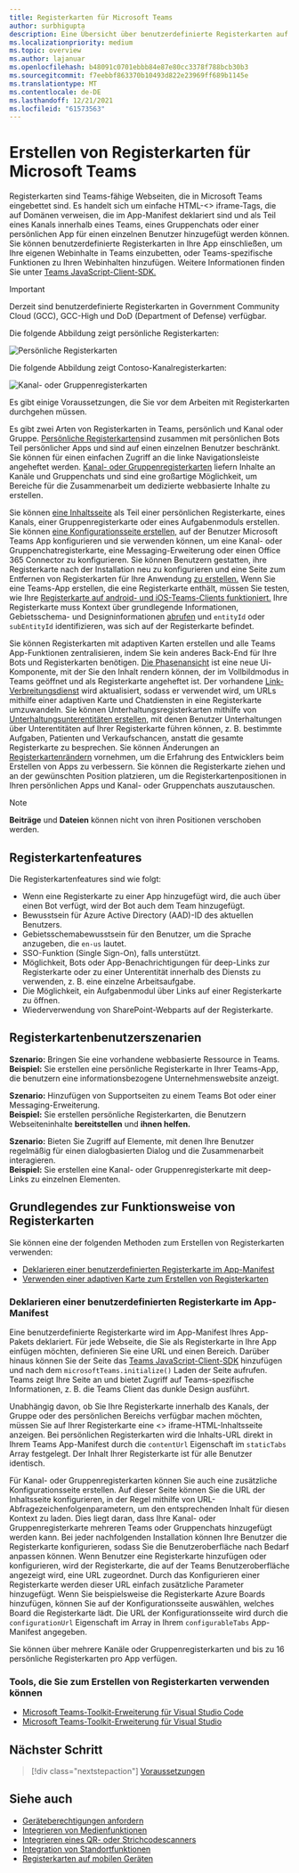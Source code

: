 ```yaml
---
title: Registerkarten für Microsoft Teams
author: surbhigupta
description: Eine Übersicht über benutzerdefinierte Registerkarten auf der Teams-Plattform
ms.localizationpriority: medium
ms.topic: overview
ms.author: lajanuar
ms.openlocfilehash: b48091c0701ebbb84e87e80cc3378f788bcb30b3
ms.sourcegitcommit: f7eebbf863370b10493d822e23969ff689b1145e
ms.translationtype: MT
ms.contentlocale: de-DE
ms.lasthandoff: 12/21/2021
ms.locfileid: "61573563"
---
```

# <a name="build-tabs-for-microsoft-teams"></a>Erstellen von Registerkarten für Microsoft Teams

Registerkarten sind Teams-fähige Webseiten, die in Microsoft Teams eingebettet sind. Es handelt sich um einfache HTML-<\> iframe-Tags, die auf Domänen verweisen, die im App-Manifest deklariert sind und als Teil eines Kanals innerhalb eines Teams, eines Gruppenchats oder einer persönlichen App für einen einzelnen Benutzer hinzugefügt werden können. Sie können benutzerdefinierte Registerkarten in Ihre App einschließen, um Ihre eigenen Webinhalte in Teams einzubetten, oder Teams-spezifische Funktionen zu Ihren Webinhalten hinzufügen. Weitere Informationen finden Sie unter [Teams JavaScript-Client-SDK.](/javascript/api/overview/msteams-client)

> [!IMPORTANT]
> Derzeit sind benutzerdefinierte Registerkarten in Government Community Cloud (GCC), GCC-High und DoD (Department of Defense) verfügbar.

Die folgende Abbildung zeigt persönliche Registerkarten:

![Persönliche Registerkarten](../assets/images/tabs/personaltab.png)

Die folgende Abbildung zeigt Contoso-Kanalregisterkarten:

![Kanal- oder Gruppenregisterkarten](../assets/images/tabs/tabs.png)

Es gibt einige Voraussetzungen, die Sie vor dem Arbeiten mit Registerkarten durchgehen müssen.

Es gibt zwei Arten von Registerkarten in Teams, persönlich und Kanal oder Gruppe. [Persönliche Registerkarten](~/tabs/how-to/create-personal-tab.md)sind zusammen mit persönlichen Bots Teil persönlicher Apps und sind auf einen einzelnen Benutzer beschränkt. Sie können für einen einfachen Zugriff an die linke Navigationsleiste angeheftet werden. [Kanal- oder Gruppenregisterkarten](~/tabs/how-to/create-channel-group-tab.md) liefern Inhalte an Kanäle und Gruppenchats und sind eine großartige Möglichkeit, um Bereiche für die Zusammenarbeit um dedizierte webbasierte Inhalte zu erstellen.

Sie können [eine Inhaltsseite](~/tabs/how-to/create-tab-pages/content-page.md) als Teil einer persönlichen Registerkarte, eines Kanals, einer Gruppenregisterkarte oder eines Aufgabenmoduls erstellen. Sie können [eine Konfigurationsseite erstellen,](~/tabs/how-to/create-tab-pages/configuration-page.md) auf der Benutzer Microsoft Teams App konfigurieren und sie verwenden können, um eine Kanal- oder Gruppenchatregisterkarte, eine Messaging-Erweiterung oder einen Office 365 Connector zu konfigurieren. Sie können Benutzern gestatten, ihre Registerkarte nach der Installation neu zu konfigurieren und eine Seite zum Entfernen von Registerkarten für Ihre Anwendung [zu erstellen.](~/tabs/how-to/create-tab-pages/removal-page.md) Wenn Sie eine Teams-App erstellen, die eine Registerkarte enthält, müssen Sie testen, wie Ihre [Registerkarte auf android- und iOS-Teams-Clients funktioniert.](~/tabs/design/tabs-mobile.md) Ihre Registerkarte muss Kontext über grundlegende Informationen, Gebietsschema- und Designinformationen [abrufen](~/tabs/how-to/access-teams-context.md) und `entityId` oder `subEntityId` identifizieren, was sich auf der Registerkarte befindet.

Sie können Registerkarten mit adaptiven Karten erstellen und alle Teams App-Funktionen zentralisieren, indem Sie kein anderes Back-End für Ihre Bots und Registerkarten benötigen. [Die Phasenansicht](~/tabs/tabs-link-unfurling.md) ist eine neue Ui-Komponente, mit der Sie den Inhalt rendern können, der im Vollbildmodus in Teams geöffnet und als Registerkarte angeheftet ist. Der vorhandene [Link-Verbreitungsdienst](~/tabs/tabs-link-unfurling.md) wird aktualisiert, sodass er verwendet wird, um URLs mithilfe einer adaptiven Karte und Chatdiensten in eine Registerkarte umzuwandeln. Sie können Unterhaltungsregisterkarten mithilfe von [Unterhaltungsunterentitäten erstellen,](~/tabs/how-to/conversational-tabs.md) mit denen Benutzer Unterhaltungen über Unterentitäten auf Ihrer Registerkarte führen können, z. B. bestimmte Aufgaben, Patienten und Verkaufschancen, anstatt die gesamte Registerkarte zu besprechen. Sie können Änderungen an [Registerkartenrändern](~/resources/removing-tab-margins.md) vornehmen, um die Erfahrung des Entwicklers beim Erstellen von Apps zu verbessern. Sie können die Registerkarte ziehen und an der gewünschten Position platzieren, um die Registerkartenpositionen in Ihren persönlichen Apps und Kanal- oder Gruppenchats auszutauschen. 

> [!NOTE]
> **Beiträge** und **Dateien** können nicht von ihren Positionen verschoben werden.

## <a name="tab-features"></a>Registerkartenfeatures

Die Registerkartenfeatures sind wie folgt:

* Wenn eine Registerkarte zu einer App hinzugefügt wird, die auch über einen Bot verfügt, wird der Bot auch dem Team hinzugefügt.
* Bewusstsein für Azure Active Directory (AAD)-ID des aktuellen Benutzers.
* Gebietsschemabewusstsein für den Benutzer, um die Sprache anzugeben, die `en-us` lautet.
* SSO-Funktion (Single Sign-On), falls unterstützt.
* Möglichkeit, Bots oder App-Benachrichtigungen für deep-Links zur Registerkarte oder zu einer Unterentität innerhalb des Diensts zu verwenden, z. B. eine einzelne Arbeitsaufgabe.
* Die Möglichkeit, ein Aufgabenmodul über Links auf einer Registerkarte zu öffnen.
* Wiederverwendung von SharePoint-Webparts auf der Registerkarte.

## <a name="tabs-user-scenarios"></a>Registerkartenbenutzerszenarien

**Szenario:** Bringen Sie eine vorhandene webbasierte Ressource in Teams. \
**Beispiel:** Sie erstellen eine persönliche Registerkarte in Ihrer Teams-App, die benutzern eine informationsbezogene Unternehmenswebsite anzeigt.

**Szenario:** Hinzufügen von Supportseiten zu einem Teams Bot oder einer Messaging-Erweiterung. \
**Beispiel:** Sie erstellen persönliche Registerkarten, die Benutzern Webseiteninhalte **bereitstellen** und **ihnen helfen.**

**Szenario:** Bieten Sie Zugriff auf Elemente, mit denen Ihre Benutzer regelmäßig für einen dialogbasierten Dialog und die Zusammenarbeit interagieren. \
**Beispiel:** Sie erstellen eine Kanal- oder Gruppenregisterkarte mit deep-Links zu einzelnen Elementen.

## <a name="understand-how-tabs-work"></a>Grundlegendes zur Funktionsweise von Registerkarten

Sie können eine der folgenden Methoden zum Erstellen von Registerkarten verwenden:

* [Deklarieren einer benutzerdefinierten Registerkarte im App-Manifest](#declare-custom-tab-in-app-manifest)
* [Verwenden einer adaptiven Karte zum Erstellen von Registerkarten](~/tabs/how-to/build-adaptive-card-tabs.md)

### <a name="declare-custom-tab-in-app-manifest"></a>Deklarieren einer benutzerdefinierten Registerkarte im App-Manifest

Eine benutzerdefinierte Registerkarte wird im App-Manifest Ihres App-Pakets deklariert. Für jede Webseite, die Sie als Registerkarte in Ihre App einfügen möchten, definieren Sie eine URL und einen Bereich. Darüber hinaus können Sie der Seite das [Teams JavaScript-Client-SDK](/javascript/api/overview/msteams-client) hinzufügen und nach dem `microsoftTeams.initialize()` Laden der Seite aufrufen. Teams zeigt Ihre Seite an und bietet Zugriff auf Teams-spezifische Informationen, z. B. die Teams Client das dunkle Design ausführt.

Unabhängig davon, ob Sie Ihre Registerkarte innerhalb des Kanals, der Gruppe oder des persönlichen Bereichs verfügbar machen möchten, müssen Sie auf Ihrer Registerkarte eine <\> iframe-HTML-Inhaltsseite anzeigen. [](~/tabs/how-to/create-tab-pages/content-page.md) Bei persönlichen Registerkarten wird die Inhalts-URL direkt in Ihrem Teams App-Manifest durch die `contentUrl` Eigenschaft im `staticTabs` Array festgelegt. Der Inhalt Ihrer Registerkarte ist für alle Benutzer identisch.

Für Kanal- oder Gruppenregisterkarten können Sie auch eine zusätzliche Konfigurationsseite erstellen. Auf dieser Seite können Sie die URL der Inhaltsseite konfigurieren, in der Regel mithilfe von URL-Abfragezeichenfolgenparametern, um den entsprechenden Inhalt für diesen Kontext zu laden. Dies liegt daran, dass Ihre Kanal- oder Gruppenregisterkarte mehreren Teams oder Gruppenchats hinzugefügt werden kann. Bei jeder nachfolgenden Installation können Ihre Benutzer die Registerkarte konfigurieren, sodass Sie die Benutzeroberfläche nach Bedarf anpassen können. Wenn Benutzer eine Registerkarte hinzufügen oder konfigurieren, wird der Registerkarte, die auf der Teams Benutzeroberfläche angezeigt wird, eine URL zugeordnet. Durch das Konfigurieren einer Registerkarte werden dieser URL einfach zusätzliche Parameter hinzugefügt. Wenn Sie beispielsweise die Registerkarte Azure Boards hinzufügen, können Sie auf der Konfigurationsseite auswählen, welches Board die Registerkarte lädt. Die URL der Konfigurationsseite wird durch die  `configurationUrl` Eigenschaft im Array in Ihrem `configurableTabs` App-Manifest angegeben.

Sie können über mehrere Kanäle oder Gruppenregisterkarten und bis zu 16 persönliche Registerkarten pro App verfügen.

### <a name="tools-you-can-use-to-build-tabs"></a>Tools, die Sie zum Erstellen von Registerkarten verwenden können
* [Microsoft Teams-Toolkit-Erweiterung für Visual Studio Code](../toolkit/visual-studio-code-overview.md)
* [Microsoft Teams-Toolkit-Erweiterung für Visual Studio](../toolkit/visual-studio-overview.md)

## <a name="next-step"></a>Nächster Schritt

> [!div class="nextstepaction"]
> [Voraussetzungen](~/tabs/how-to/tab-requirements.md)

## <a name="see-also"></a>Siehe auch

* [Geräteberechtigungen anfordern](../concepts/device-capabilities/native-device-permissions.md)
* [Integrieren von Medienfunktionen](../concepts/device-capabilities/mobile-camera-image-permissions.md)
* [Integrieren eines QR- oder Strichcodescanners](../concepts/device-capabilities/qr-barcode-scanner-capability.md)
* [Integration von Standortfunktionen](../concepts/device-capabilities/location-capability.md)
* [Registerkarten auf mobilen Geräten](design/tabs-mobile.md#tabs-on-mobile)
